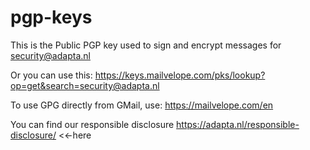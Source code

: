 # pgp-keys

This is the Public PGP key used to sign and encrypt messages for security@adapta.nl

Or you can use this: https://keys.mailvelope.com/pks/lookup?op=get&search=security@adapta.nl

To use GPG directly from GMail, use: https://mailvelope.com/en

You can find our responsible disclosure https://adapta.nl/responsible-disclosure/ <<-here
